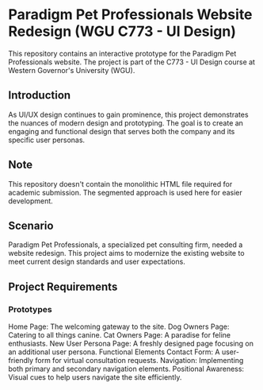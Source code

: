 
# Paradigm Pet Professionals Website Redesign (WGU C773 - UI Design)
This repository contains an interactive prototype for the Paradigm Pet Professionals website. The project is part of the C773 - UI Design course at Western Governor's University (WGU).

## Introduction
As UI/UX design continues to gain prominence, this project demonstrates the nuances of modern design and prototyping. The goal is to create an engaging and functional design that serves both the company and its specific user personas.

## Note
This repository doesn't contain the monolithic HTML file required for academic submission. The segmented approach is used here for easier development.

## Scenario
Paradigm Pet Professionals, a specialized pet consulting firm, needed a website redesign. This project aims to modernize the existing website to meet current design standards and user expectations.

## Project Requirements
### Prototypes
Home Page: The welcoming gateway to the site.
Dog Owners Page: Catering to all things canine.
Cat Owners Page: A paradise for feline enthusiasts.
New User Persona Page: A freshly designed page focusing on an additional user persona.
Functional Elements
Contact Form: A user-friendly form for virtual consultation requests.
Navigation: Implementing both primary and secondary navigation elements.
Positional Awareness: Visual cues to help users navigate the site efficiently.